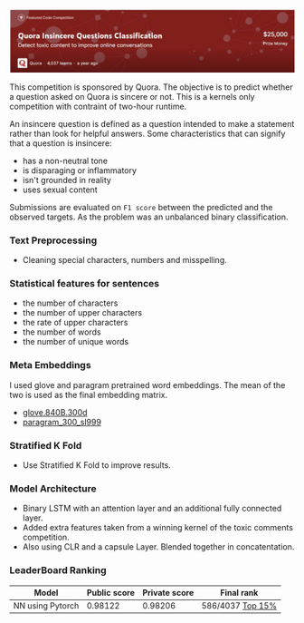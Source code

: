 ![Quora Insincere Questions Classification](https://github.com/shejz/Quora-Insincere-Questions-Classification/blob/master/images/QIQC.jpg)

This competition is sponsored by Quora. The objective is to predict whether a question asked on Quora is sincere or not. This is a kernels only competition with contraint of two-hour runtime.

An insincere question is defined as a question intended to make a statement rather than look for helpful answers. Some characteristics that can signify that a question is insincere:

- has a non-neutral tone
- is disparaging or inflammatory
- isn't grounded in reality
- uses sexual content

Submissions are evaluated on `F1 score` between the predicted and the observed targets. As the problem was an unbalanced binary classification. 

### Text Preprocessing
- Cleaning special characters, numbers and misspelling.

### Statistical features for sentences
- the number of characters
- the number of upper characters
- the rate of upper characters
- the number of words
- the number of unique words

### Meta Embeddings
I used glove and paragram pretrained word embeddings. The mean of the two is used as the final embedding matrix.
- [glove.840B.300d](https://nlp.stanford.edu/projects/glove/)
- [paragram_300_sl999](https://cogcomp.org/page/resource_view/106)

### Stratified K Fold 
- Use Stratified K Fold to improve results.

### Model Architecture
- Binary LSTM with an attention layer and an additional fully connected layer. 
- Added extra features taken from a winning kernel of the toxic comments competition. 
- Also using CLR and a capsule Layer. Blended together in concatentation.

### LeaderBoard Ranking
|Model             |Public score|Private score|Final rank| 
|------------------|------------|-------------|----------|
| NN using Pytorch |0.98122     |0.98206      | 586/4037 [Top 15%](https://www.kaggle.com/shielaj/competitions)|

